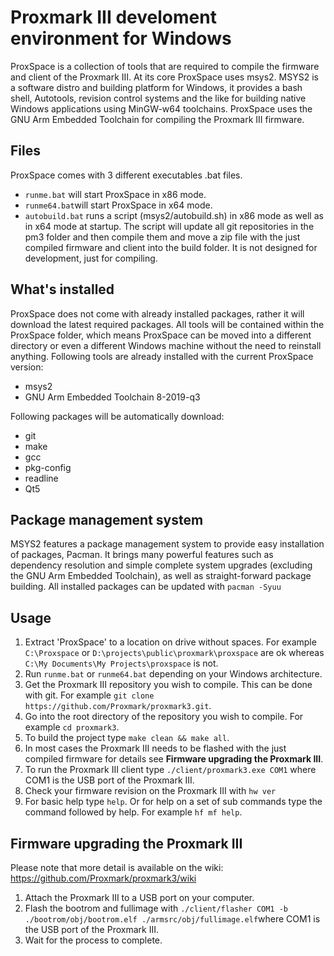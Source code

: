 # Proxmark III develoment environment for Windows
ProxSpace is a collection of tools that are required to compile the firmware and client of the Proxmark III. At its core ProxSpace uses msys2. MSYS2 is a software distro and building platform for Windows, it provides a bash shell, Autotools, revision control systems and the like for building native Windows applications using MinGW-w64 toolchains. ProxSpace uses the GNU Arm Embedded Toolchain for compiling the Proxmark III firmware.

## Files
ProxSpace comes with 3 different executables .bat files. 

 - `runme.bat` will start ProxSpace in x86 mode.
 - `runme64.bat`will start ProxSpace in x64 mode.
 - `autobuild.bat` runs a script (msys2/autobuild.sh) in x86 mode as well as in x64 mode at startup. The script will update all git repositories in the pm3 folder and then compile them and move a zip file with the just compiled firmware and client into the build folder. It is not designed for development, just for compiling.

## What's installed
ProxSpace does not come with already installed packages, rather it will download the latest required packages. All tools will be contained within the ProxSpace folder, which means ProxSpace can be moved into a different directory or even a different Windows machine without the need to reinstall anything.
Following tools are already installed with the current ProxSpace version:
 - msys2
 - GNU Arm Embedded Toolchain 8-2019-q3
 
 Following packages will be automatically download:
 - git
 - make
 - gcc
 - pkg-config
 - readline
 - Qt5

## Package management system
MSYS2 features a package management system to provide easy installation of packages, Pacman. It brings many powerful features such as dependency resolution and simple complete system upgrades (excluding the GNU Arm Embedded Toolchain), as well as straight-forward package building. All installed packages can be updated with `pacman -Syuu`

## Usage
 1. Extract 'ProxSpace' to a location on drive without spaces. For example `C:\Proxspace` or `D:\projects\public\proxmark\proxspace` are ok whereas `C:\My Documents\My Projects\proxspace` is not.
 2. Run `runme.bat` or `runme64.bat` depending on your Windows architecture.
 3. Get the Proxmark III repository you wish to compile. This can be done with git. For example `git clone https://github.com/Proxmark/proxmark3.git`.
 4. Go into the root directory of the repository you wish to compile. For example `cd proxmark3`.
 5. To build the project type `make clean && make all`. 
 6. In most cases the Proxmark III needs to be flashed with the just compiled firmware for details see **Firmware upgrading the Proxmark III**.
 7. To run the Proxmark III client type `./client/proxmark3.exe COM1` where COM1 is the USB port of the Proxmark III.
 8. Check your firmware revision on the Proxmark III with `hw ver`
 9. For basic help type `help`. Or for help on a set of sub commands type the command followed by help. For example `hf mf help`.
 
## Firmware upgrading the Proxmark III
Please note that more detail is available on the wiki: https://github.com/Proxmark/proxmark3/wiki
 1. Attach the Proxmark III to a USB port on your computer.
 2. Flash the bootrom and fullimage with `./client/flasher COM1 -b ./bootrom/obj/bootrom.elf ./armsrc/obj/fullimage.elf`where COM1 is the USB port of the Proxmark III.
 3. Wait for the process to complete.